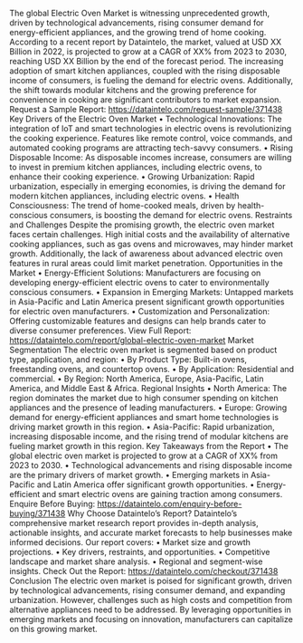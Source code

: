 The global Electric Oven Market is witnessing unprecedented growth, driven by technological advancements, rising consumer demand for energy-efficient appliances, and the growing trend of home cooking. According to a recent report by Dataintelo, the market, valued at USD XX Billion in 2022, is projected to grow at a CAGR of XX% from 2023 to 2030, reaching USD XX Billion by the end of the forecast period.
The increasing adoption of smart kitchen appliances, coupled with the rising disposable income of consumers, is fueling the demand for electric ovens. Additionally, the shift towards modular kitchens and the growing preference for convenience in cooking are significant contributors to market expansion.
Request a Sample Report: https://dataintelo.com/request-sample/371438
Key Drivers of the Electric Oven Market
•	Technological Innovations: The integration of IoT and smart technologies in electric ovens is revolutionizing the cooking experience. Features like remote control, voice commands, and automated cooking programs are attracting tech-savvy consumers.
•	Rising Disposable Income: As disposable incomes increase, consumers are willing to invest in premium kitchen appliances, including electric ovens, to enhance their cooking experience.
•	Growing Urbanization: Rapid urbanization, especially in emerging economies, is driving the demand for modern kitchen appliances, including electric ovens.
•	Health Consciousness: The trend of home-cooked meals, driven by health-conscious consumers, is boosting the demand for electric ovens.
Restraints and Challenges
Despite the promising growth, the electric oven market faces certain challenges. High initial costs and the availability of alternative cooking appliances, such as gas ovens and microwaves, may hinder market growth. Additionally, the lack of awareness about advanced electric oven features in rural areas could limit market penetration.
Opportunities in the Market
•	Energy-Efficient Solutions: Manufacturers are focusing on developing energy-efficient electric ovens to cater to environmentally conscious consumers.
•	Expansion in Emerging Markets: Untapped markets in Asia-Pacific and Latin America present significant growth opportunities for electric oven manufacturers.
•	Customization and Personalization: Offering customizable features and designs can help brands cater to diverse consumer preferences.
View Full Report: https://dataintelo.com/report/global-electric-oven-market
Market Segmentation
The electric oven market is segmented based on product type, application, and region:
•	By Product Type: Built-in ovens, freestanding ovens, and countertop ovens.
•	By Application: Residential and commercial.
•	By Region: North America, Europe, Asia-Pacific, Latin America, and Middle East & Africa.
Regional Insights
•	North America: The region dominates the market due to high consumer spending on kitchen appliances and the presence of leading manufacturers.
•	Europe: Growing demand for energy-efficient appliances and smart home technologies is driving market growth in this region.
•	Asia-Pacific: Rapid urbanization, increasing disposable income, and the rising trend of modular kitchens are fueling market growth in this region.
Key Takeaways from the Report
•	The global electric oven market is projected to grow at a CAGR of XX% from 2023 to 2030.
•	Technological advancements and rising disposable income are the primary drivers of market growth.
•	Emerging markets in Asia-Pacific and Latin America offer significant growth opportunities.
•	Energy-efficient and smart electric ovens are gaining traction among consumers.
Enquire Before Buying: https://dataintelo.com/enquiry-before-buying/371438
Why Choose Dataintelo’s Report?
Dataintelo’s comprehensive market research report provides in-depth analysis, actionable insights, and accurate market forecasts to help businesses make informed decisions. Our report covers:
•	Market size and growth projections.
•	Key drivers, restraints, and opportunities.
•	Competitive landscape and market share analysis.
•	Regional and segment-wise insights.
Check Out the Report: https://dataintelo.com/checkout/371438
Conclusion
The electric oven market is poised for significant growth, driven by technological advancements, rising consumer demand, and expanding urbanization. However, challenges such as high costs and competition from alternative appliances need to be addressed. By leveraging opportunities in emerging markets and focusing on innovation, manufacturers can capitalize on this growing market.
